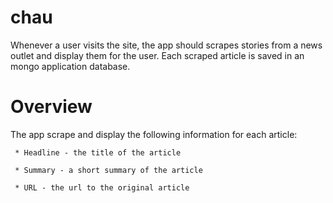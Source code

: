 # chau

Whenever a user visits the site, the app should scrapes stories from a news outlet and display them for the user. Each scraped article is saved in an mongo application database.

# Overview

The app scrape and display the following information for each article:

     * Headline - the title of the article

     * Summary - a short summary of the article

     * URL - the url to the original article